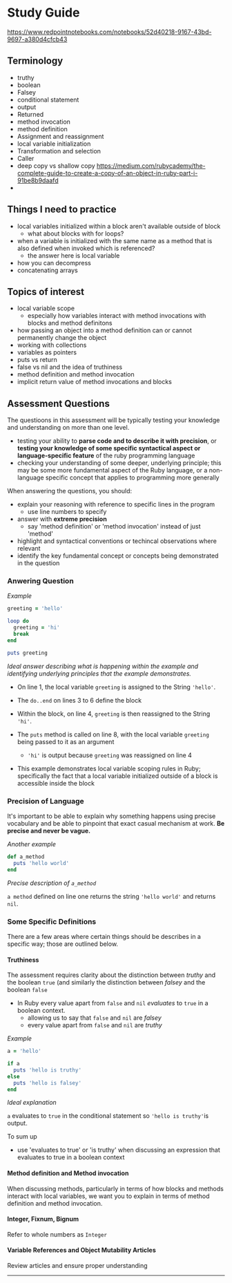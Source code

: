 # Study Guide

https://www.redpointnotebooks.com/notebooks/52d40218-9167-43bd-9697-a380d4cfcb43

## Terminology

* truthy
* boolean
* Falsey
* conditional statement
* output
* Returned
* method invocation
* method definition
* Assignment and reassignment
* local variable initialization
* Transformation and selection
* Caller
* deep copy vs shallow copy https://medium.com/rubycademy/the-complete-guide-to-create-a-copy-of-an-object-in-ruby-part-i-91be8b9daafd
* 



## Things I need to practice

* local variables initialized within a block aren't available outside of block
  * what about blocks with for loops?
* when a variable is initialized with the same name as a method that is also defined when invoked which is referenced?
  * the answer here is local variable
* how you can decompress
* concatenating arrays



## Topics of interest

* local variable scope
  * especially how variables interact with method invocations with blocks and method definitons
* how passing an object into a method definition can or cannot permanently change the object
* working with collections
* variables as pointers
* puts vs return
* false vs nil and the idea of truthiness
* method definition and method invocation
* implicit return value of method invocations and blocks



## Assessment Questions

The questioons in this assessment will be typically testing your knowledge and understanding on more than one level.

* testing your ability to **parse code and to describe it with precision**, or **testing your knowledge of some specific syntactical aspect or language-specific feature** of the ruby programming language
* checking your understanding of some deeper, underlying principle; this may be some more fundamental aspect of the Ruby language, or a non-language specific concept that applies to programming more generally

When answering the questions, you should:

* explain your reasoning with reference to specific lines in the program
  * use line numbers to specify
* answer with **extreme precision**
  * say 'method definition' or 'method invocation' instead of just 'method'
* highlight and syntactical conventions or techincal observations where relevant
* identify the key fundamental concept or concepts being demonstrated in the question

### Anwering Question

*Example*

```ruby
greeting = 'hello'

loop do
  greeting = 'hi'
  break
end

puts greeting
```

*Ideal answer describing what is happening within the example and identifying underlying principles that the example demonstrates.*

* On line 1, the local variable `greeting` is assigned to the String `'hello'`.
* The `do..end` on lines 3 to 6 define the block

* Within the block, on line 4, `greeting` is then reassigned to the String `'hi'`.
* The `puts` method is called on line 8, with the local variable `greeting` being passed to it as an argument
  * `'hi'` is output because `greeting` was reassigned on line 4
* This example demonstrates local variable scoping rules in Ruby; specifically the fact that a local variable initialized outside of a block is accessible inside the block



### Precision of Language

It's important to be able to explain why something happens using precise vocabulary and be able to pinpoint that exact casual mechanism at work. **Be precise and never be vague.**



*Another example*

```ruby
def a_method
  puts 'hello world'
end
```

*Precise description of `a_method`*

`a method` defined on line one returns the string `'hello world'` and returns `nil`. 



### Some Specific Definitions

There are a few areas where certain things should be describes in a specific way; those are outlined below.

#### Truthiness

The assessment requires clarity about the distinction between *truthy* and the boolean `true` (and similarly the distinction between *falsey* and the boolean `false`

* In Ruby every value apart from `false` and `nil` *evaluates* to `true` in a boolean context.
  * allowing us to say that `false` and `nil` are *falsey*
  * every value apart from `false` and `nil` are *truthy*

*Example*

```ruby
a = 'hello'

if a
  puts 'hello is truthy'
else
  puts 'hello is falsey'
end
```

*Ideal explanation*

`a` evaluates to `true` in the conditional statement so `'hello is truthy'`is output.

To sum up

* use 'evaluates to true' or 'is truthy' when discussing an expression that evaluates to true in a boolean context

#### Method definition and Method invocation

When discussing methods, particularly in terms of how blocks and methods interact with local variables, we want you to explain in terms of method definition and method invocation.

#### Integer, Fixnum, Bignum

Refer to whole numbers as `Integer`

#### Variable References and Object Mutability Articles

Review articles and ensure proper understanding

------

